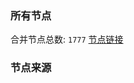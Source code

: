 ### 所有节点
合并节点总数: `1777`
[节点链接](https://raw.githubusercontent.com/rzhy1/11/master/sub/sub_merge_base64.txt)

### 节点来源